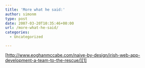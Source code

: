 ```yaml
---
title: 'More what he said:'
author: simonm
type: post
date: 2007-03-20T10:35:46+00:00
url: /more-what-he-said/
categories:
  - Uncategorized

---
```

[http://www.eoghanmccabe.com/naive-by-design/irish-web-app-development-a-team-to-the-rescue/][1]

 [1]: http://www.eoghanmccabe.com/naive-by-design/irish-web-app-development-a-team-to-the-rescue/ "http://www.eoghanmccabe.com/naive-by-design/irish-web-app-development-a-team-to-the-rescue/"